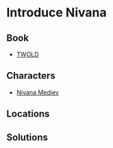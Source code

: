 # Introduce Nivana

## Book

* [TWOLD](../books/twold.md)

## Characters

* [Nivana Mediev](../characters/nivana.md)

## Locations



## Solutions

